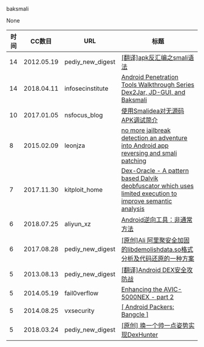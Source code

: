 baksmali

None

| 时间 | CC数目 | URL | 标题 |
| ---- | ----- | --- | --- |
| 14 | 2012.05.19 | pediy_new_digest | [[翻译]apk反汇编之smali语法](https://bbs.pediy.com/thread-150917.htm) |
| 14 | 2018.04.11 | infosecinstitute | [Android Penetration Tools Walkthrough Series Dex2Jar, JD-GUI, and Baksmali](http://resources.infosecinstitute.com/android-penetration-tools-walkthrough-series-dex2jar-jd-gui-baksmali/) |
| 10 | 2017.01.05 | nsfocus_blog | [使用Smalidea对无源码APK调试简介](http://blog.nsfocus.net/smalidea-debug-apk-source-code/) |
| 8 | 2015.02.09 | leonjza | [no more jailbreak detection an adventure into Android app reversing and smali patching](https://leonjza.github.io/blog/2015/02/09/no-more-jailbreak-detection-an-adventure-into-android-app-reversing-and-smali-patching/) |
| 7 | 2017.11.30 | kitploit_home | [Dex-Oracle - A pattern based Dalvik deobfuscator which uses limited execution to improve semantic analysis](https://www.kitploit.com/2017/11/dex-oracle-pattern-based-dalvik.html) |
| 6 | 2018.07.25 | aliyun_xz | [Android逆向工具：非通常方法](https://xz.aliyun.com/t/2481) |
| 6 | 2017.08.28 | pediy_new_digest | [[原创]Ali 阿里聚安全加固的libdemolishdata.so格式分析及代码还原的一种方案](https://bbs.pediy.com/thread-220717.htm) |
| 5 | 2013.08.13 | pediy_new_digest | [[翻译]Android DEX安全攻防战](https://bbs.pediy.com/thread-177114.htm) |
| 5 | 2014.05.19 | fail0verflow | [Enhancing the AVIC-5000NEX - part 2](https://fail0verflow.com/blog/2014/enhancing-the-avic-5000nex-pt2/) |
| 5 | 2014.08.25 | vxsecurity | [[ Android Packers: Bangcle ]](http://www.vxsecurity.sg/2014/08/25/android-packers-bangcle/) |
| 5 | 2018.03.24 | pediy_new_digest | [[原创] 换一个帅一点姿势实现DexHunter](https://bbs.pediy.com/thread-225427.htm) |
